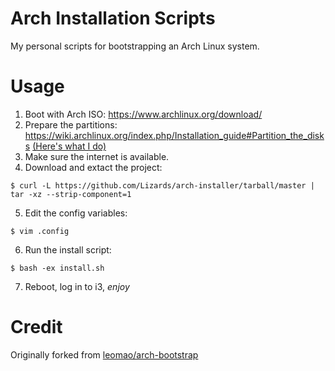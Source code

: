# Arch Installation Scripts

My personal scripts for bootstrapping an Arch Linux system.

# Usage

1. Boot with Arch ISO: https://www.archlinux.org/download/
2. Prepare the partitions: https://wiki.archlinux.org/index.php/Installation_guide#Partition_the_disks [(Here's what I do)](PARTITIONS.md)
3. Make sure the internet is available.
4. Download and extact the project:
```console
$ curl -L https://github.com/Lizards/arch-installer/tarball/master | tar -xz --strip-component=1
```
5. Edit the config variables:
```console
$ vim .config
```
6. Run the install script:
```console
$ bash -ex install.sh
```
7. Reboot, log in to i3, *enjoy*

# Credit

Originally forked from [leomao/arch-bootstrap](https://github.com/leomao/arch-bootstrap)
